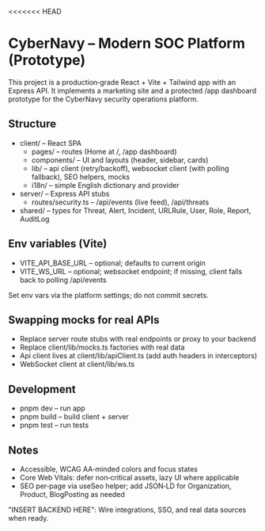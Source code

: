 <<<<<<< HEAD
# CyberNavy – Modern SOC Platform (Prototype)

This project is a production‑grade React + Vite + Tailwind app with an Express API. It implements a marketing site and a protected /app dashboard prototype for the CyberNavy security operations platform.

## Structure

- client/ – React SPA
  - pages/ – routes (Home at /, /app dashboard)
  - components/ – UI and layouts (header, sidebar, cards)
  - lib/ – api client (retry/backoff), websocket client (with polling fallback), SEO helpers, mocks
  - i18n/ – simple English dictionary and provider
- server/ – Express API stubs
  - routes/security.ts – /api/events (live feed), /api/threats
- shared/ – types for Threat, Alert, Incident, URLRule, User, Role, Report, AuditLog

## Env variables (Vite)

- VITE_API_BASE_URL – optional; defaults to current origin
- VITE_WS_URL – optional; websocket endpoint; if missing, client falls back to polling /api/events

Set env vars via the platform settings; do not commit secrets.

## Swapping mocks for real APIs

- Replace server route stubs with real endpoints or proxy to your backend
- Replace client/lib/mocks.ts factories with real data
- Api client lives at client/lib/apiClient.ts (add auth headers in interceptors)
- WebSocket client at client/lib/ws.ts

## Development

- pnpm dev – run app
- pnpm build – build client + server
- pnpm test – run tests

## Notes

- Accessible, WCAG AA‑minded colors and focus states
- Core Web Vitals: defer non‑critical assets, lazy UI where applicable
- SEO per‑page via useSeo helper; add JSON‑LD for Organization, Product, BlogPosting as needed

"INSERT BACKEND HERE": Wire integrations, SSO, and real data sources when ready.
